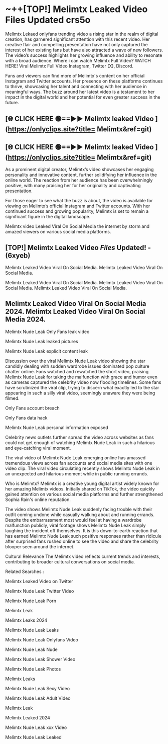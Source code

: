 # ~++[TOP!]  Melimtx Leaked Video Files Updated crs5o<br>

 Melimtx Lekaed onlyfans trending video a rising star in the realm of digital creation, has garnered significant attention with this recent video. Her creative flair and compelling presentation have not only captured the interest of her existing fans but have also attracted a wave of new followers. The video’s success highlights her growing influence and ability to resonate with a broad audience.
Where i can watch  Melimtx Full Video? WATCH HERE! Viral  Melimtx Full Video Instagram, Twitter (X), Discord.


Fans and viewers can find more of  Melimtx's content on her official Instagram and Twitter accounts. Her presence on these platforms continues to thrive, showcasing her talent and connecting with her audience in meaningful ways. The buzz around her latest video is a testament to her impact in the digital world and her potential for even greater success in the future.


## [🌐 CLICK HERE 🟢==►►  Melimtx leaked Video ](https://onlyclips.site?title= Melimtx&ref=git)

## [🌐 CLICK HERE 🟢==►►  Melimtx leaked Video ](https://onlyclips.site?title= Melimtx&ref=git)


As a prominent digital creator,  Melimtx’s video showcases her engaging personality and innovative content, further solidifying her influence in the online world. The reaction from her audience has been overwhelmingly positive, with many praising her for her originality and captivating presentation.

For those eager to see what the buzz is about, the video is available for viewing on  Melimtx’s official Instagram and Twitter accounts. With her continued success and growing popularity,  Melimtx is set to remain a significant figure in the digital landscape.


  Melimtx video Leaked Viral On Social Media the internet by storm and amazed viewers on various social media platforms.


## [TOP!]  Melimtx Leaked Video *Files* Updated! - (6xyeb) 

 Melimtx Leaked Video Viral On Social Media. Melimtx Leaked Video Viral On Social Media.

 Melimtx Leaked Video Viral On Social Media. Melimtx Leaked Video Viral On Social Media. Melimtx Leaked Video Viral On Social Media.


##  Melimtx Leaked Video Viral On Social Media 2024. Melimtx Leaked Video Viral On Social Media 2024.
 Melimtx Nude Leak Only Fans leak video

 Melimtx Nude Leak leaked pictures

 Melimtx Nude Leak explicit content leak

Discussion over the viral  Melimtx Nude Leak video showing the star candidly dealing with sudden wardrobe issues dominated pop culture chatter online. Fans watched and rewatched the short video, praising  Melimtx Nude Leak for taking the malfunction with grace and humor even as cameras captured the celebrity video now flooding timelines. Some fans have scrutinized the viral clip, trying to discern what exactly led to the star appearing in such a silly viral video, seemingly unaware they were being filmed.


Only Fans account breach

Only Fans data hack

 Melimtx Nude Leak personal information exposed

Celebrity news outlets further spread the video across websites as fans could not get enough of watching  Melimtx Nude Leak in such a hilarious and eye-catching viral moment.


The viral video of  Melimtx Nude Leak emerging online has amassed tremendous views across fan accounts and social media sites with one video clip. The viral video circulating recently shows  Melimtx Nude Leak in an unexpected and hilarious moment while in public running errands.


Who is  Melimtx?  Melimtx is a creative young digital artist widely known for her amazing  Melimtx videos. Initially shared on TikTok, the video quickly gained attention on various social media platforms and further strengthened Sophia Rain's online reputation.

The video shows  Melimtx Nude Leak suddenly facing trouble with their outfit coming undone while casually walking about and running errands. Despite the embarrassment most would feel at having a wardrobe malfunction publicly, viral footage shows  Melimtx Nude Leak simply laughing the incident off themselves. It is this down-to-earth reaction that has earned  Melimtx Nude Leak such positive responses rather than ridicule after surprised fans rushed online to see the video and share the celebrity blooper seen around the internet.

Cultural Relevance The  Melimtx video reflects current trends and interests, contributing to broader cultural conversations on social media.

Related Searches :

 Melimtx Leaked Video on Twitter

 Melimtx Nude Leak Twitter Video

 Melimtx Nude Leak Porn

 Melimtx Leak 

 Melimtx Leaks 2024

 Melimtx Nude Leak Leaks

 Melimtx Nude Leak Onlyfans Video

 Melimtx Nude Leak Nude

 Melimtx Nude Leak Shower Video

 Melimtx Nude Leak Photos

 Melimtx Leaks

 Melimtx Nude Leak Sexy Video

 Melimtx Nude Leak Adult Video

 Melimtx Leak

 Melimtx Leaked 2024

 Melimtx Nude Leak xxx Video

 Melimtx Nude Leak Leaked